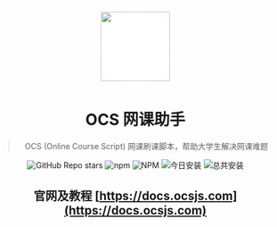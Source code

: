 <div align="center">

<div style="padding:8px;border-radius:100%;background:white;width:124px;height:124px">
<img src="https://cdn.ocsjs.com/resources/img/logo.png" width=124 height=124  >
</div>

# OCS 网课助手

> OCS (Online Course Script) 网课刷课脚本，帮助大学生解决网课难题

![GitHub Repo stars](https://img.shields.io/github/stars/ocsjs/ocsjs)
![npm](https://img.shields.io/npm/v/ocsjs?color=red)
![NPM](https://img.shields.io/npm/l/ocsjs)
![今日安装](https://img.shields.io/badge/dynamic/json?color=orange&label=今日安装&query=$.data.today_install&url=https://scriptcat.org/api/v2/scripts/367)
![总共安装](https://img.shields.io/badge/dynamic/json?color=red&label=总共安装&query=$.data.total_install&url=https://scriptcat.org/api/v2/scripts/367)

</div>
 
<div align="center">

## 官网及教程 [https://docs.ocsjs.com](https://docs.ocsjs.com)

</div>
